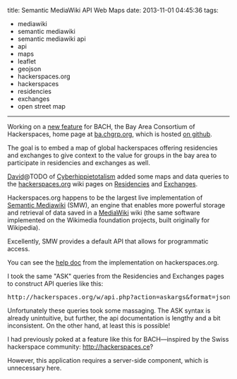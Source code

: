 title: Semantic MediaWiki API Web Maps
date: 2013-11-01 04:45:36
tags:
- mediawiki
- semantic mediawiki
- semantic mediawiki api
- api
- maps
- leaflet
- geojson
- hackerspaces.org
- hackerspaces
- residencies
- exchanges
- open street map
---

Working on a [new feature](https://github.com/chgrp/ba/issues/1) for BACH, the Bay Area Consortium of Hackerspaces, home page at [ba.chgrp.org](http://ba.chgrp.org/), which is hosted [on github](https://github.com/chgrp/ba).

The goal is to embed a map of global hackerspaces offering residencies and exchanges to give context to the value for groups in the bay area to participate in residencies and exchanges as well.

[David](twitter.com/dcht00)@TODO of [Cyberhippietotalism](http://hackerspaces.org/wiki/Cyberhippietotalism) added some maps and data queries to the [hackerspaces.org](http://hackerspaces.org) wiki pages on [Residencies](http://hackerspaces.org/wiki/Residencies) and [Exchanges](http://hackerspaces.org/wiki/Exchanges).

Hackerspaces.org happens to be the largest live implementation of [Semantic Mediawiki](semantic-mediawiki.org) (SMW), an engine that enables more powerful storage and retrieval of data saved in a [MediaWiki](http://mediawiki.org) wiki (the same software implemented on the Wikimedia foundation projects, built originally for Wikipedia). 

Excellently, SMW provides a default API that allows for programmatic access.

You can see the [help doc](http://hackerspaces.org/w/api.php) from the implementation on hackerspaces.org.

I took the same "ASK" queries from the Residencies and Exchanges pages to construct API queries like this:
<pre>http://hackerspaces.org/w/api.php?action=askargs&format=jsonfm&conditions=|Category:Hackerspace|exchanges::!no|hackerspace%20status::active|&parameters=|%3FHas%20coordinates|Location::!null|limit=500|format=map|width=1100|height=480|zoom=2|center=16%C2%B0%20N,%207%C2%B0%20E|markercluster=off|&printouts=location</pre>

Unfortunately these queries took some massaging. The ASK syntax is already unintuitive, but further, the api documentation is lengthy and a bit inconsistent. On the other hand, at least this is possible!

I had previously poked at a feature like this for BACH&mdash;inspired by the Swiss hackerspace community: http://hackerspaces.ce?

However, this application requires a server-side component, which is unnecessary here.
